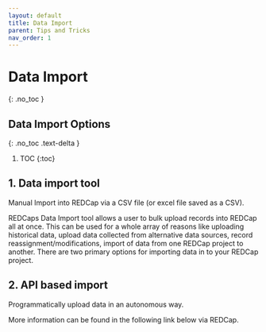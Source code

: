 ```yaml
---
layout: default
title: Data Import 
parent: Tips and Tricks
nav_order: 1
---
```


# Data Import
{: .no_toc }

## Data Import Options
{: .no_toc .text-delta }

1. TOC
{:toc}

## 1. Data import tool 

Manual Import into REDCap via a CSV file (or excel file saved as a CSV).

REDCaps Data Import tool allows a user to bulk upload records into REDCap all at once. This can be used for a whole array of reasons like uploading historical data, upload data collected from alternative data sources, record reassignment/modifications, import of data from one REDCap project to another.
There are two primary options for importing data in to your REDCap project.

## 2. API based import

Programmatically upload data in an autonomous way.


More information can be found in the following link below via REDCap.

